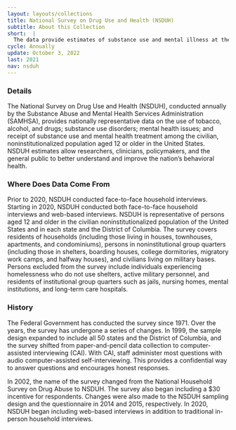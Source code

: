 ```yaml
---
layout: layouts/collections
title: National Survey on Drug Use and Health (NSDUH)
subtitle: About this Collection
short:  |
  The data provide estimates of substance use and mental illness at the national, state, and substate levels. NSDUH data also help to identify the extent of substance use and mental illness among different subgroups, estimate trends over time, and determine the need for treatment services.
cycle: Annually
update: October 3, 2022
last: 2021
nav: nsduh
---
```


### Details
The National Survey on Drug Use and Health (NSDUH), conducted annually by the Substance Abuse and Mental Health Services Administration (SAMHSA), provides nationally representative data on the use of tobacco, alcohol, and drugs; substance use disorders; mental health issues; and receipt of substance use and mental health treatment among the civilian, noninstitutionalized population aged 12 or older in the United States. NSDUH estimates allow researchers, clinicians, policymakers, and the general public to better understand and improve the nation’s behavioral health.

### Where Does Data Come From
Prior to 2020, NSDUH conducted face-to-face household interviews. Starting in 2020, NSDUH conducted both face-to-face household interviews and web-based interviews. NSDUH is representative of persons aged 12 and older in the civilian noninstitutionalized population of the United States and in each state and the District of Columbia. The survey covers residents of households (including those living in houses, townhouses, apartments, and condominiums), persons in noninstitutional group quarters (including those in shelters, boarding houses, college dormitories, migratory work camps, and halfway houses), and civilians living on military bases. Persons excluded from the survey include individuals experiencing homelessness who do not use shelters, active military personnel, and residents of institutional group quarters such as jails, nursing homes, mental institutions, and long-term care hospitals.

### History 
The Federal Government has conducted the survey since 1971. Over the years, the survey has undergone a series of changes. In 1999, the sample design expanded to include all 50 states and the District of Columbia, and the survey shifted from paper-and-pencil data collection to computer-assisted interviewing (CAI). With CAI, staff administer most questions with audio computer-assisted self-interviewing. This provides a confidential way to answer questions and encourages honest responses.

In 2002, the name of the survey changed from the National Household Survey on Drug Abuse to NSDUH. The survey also began including a $30 incentive for respondents. Changes were also made to the NSDUH sampling design and the questionnaire in 2014 and 2015, respectively. In 2020, NSDUH began including web-based interviews in addition to traditional in-person household interviews.